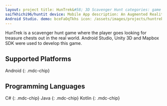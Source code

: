 ```yaml
---
layout: project title: HunTrek&#58; 3D Scavenger Hunt categories: game keywords: scavenger hunt, augmented reality code:
saifkhichi96/huntit device: Mobile App description: An Augmented Reality (AR) based treasure hunt game developed in
Android Studio. demo: bceFaOqTkhs icon: /assets/images/projects/huntrek-logo.png
---
```


HunTrek is a scavenger hunt game where the player goes looking for treasure chests out in the real world. Android
Studio, Unity 3D and Mapbox SDK were used to develop this game.

## Supported Platforms

Android {: .mdc-chip}

## Programming Languages

C# {: .mdc-chip} Java {: .mdc-chip} Kotlin {: .mdc-chip}
